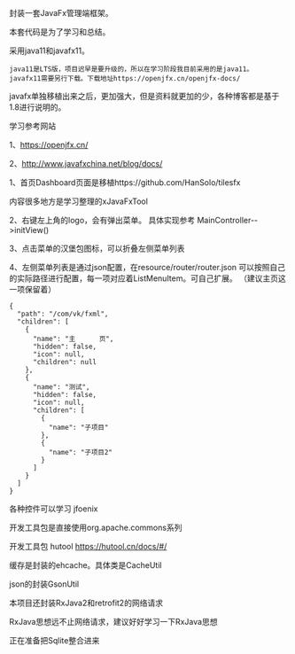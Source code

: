 封装一套JavaFx管理端框架。

本套代码是为了学习和总结。

采用java11和javafx11。

    java11是LTS版，项目迟早是要升级的，所以在学习阶段我目前采用的是java11。
    javafx11需要另行下载。下载地址https://openjfx.cn/openjfx-docs/

javafx单独移植出来之后，更加强大，但是资料就更加的少，各种博客都是基于1.8进行说明的。

学习参考网站


1、https://openjfx.cn/

2、http://www.javafxchina.net/blog/docs/


1、首页Dashboard页面是移植https://github.com/HanSolo/tilesfx

   内容很多地方是学习整理的xJavaFxTool

2、右键左上角的logo，会有弹出菜单。
    具体实现参考 MainController-->initView()
    
3、点击菜单的汉堡包图标，可以折叠左侧菜单列表

4、左侧菜单列表是通过json配置，在resource/router/router.json
    可以按照自己的实际路径进行配置，每一项对应着ListMenuItem。可自己扩展。
    （建议主页这一项保留着）
    
    {
      "path": "/com/vk/fxml",
      "children": [
        {
          "name": "主      页",
          "hidden": false,
          "icon": null,
          "children": null
        },
        {
          "name": "测试",
          "hidden": false,
          "icon": null,
          "children": [
            {
              "name": "子项目"
            },
            {
              "name": "子项目2"
            }
          ]
        }
      ]
    }
    
各种控件可以学习  jfoenix

开发工具包是直接使用org.apache.commons系列

开发工具包 hutool  https://hutool.cn/docs/#/
 
缓存是封装的ehcache。具体类是CacheUtil   

json的封装GsonUtil

本项目还封装RxJava2和retrofit2的网络请求

RxJava思想远不止网络请求，建议好好学习一下RxJava思想



正在准备把Sqlite整合进来